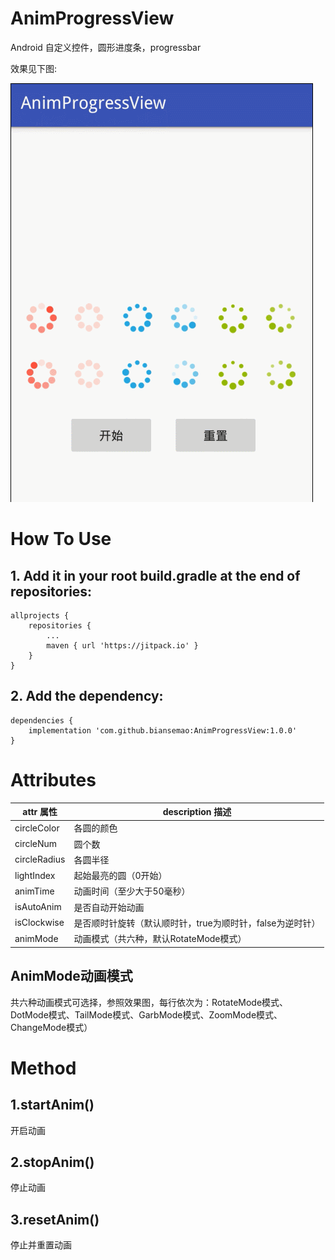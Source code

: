 # AnimProgressView
Android 自定义控件，圆形进度条，progressbar

效果见下图:

![](https://github.com/biansemao/AnimProgressView/blob/master/anim.gif)

# How To Use
## 1. Add it in your root build.gradle at the end of repositories:
```
allprojects {
	repositories {
		...
		maven { url 'https://jitpack.io' }
	}
}
```
## 2. Add the dependency:
```
dependencies {
    implementation 'com.github.biansemao:AnimProgressView:1.0.0'
}
```
# Attributes
| attr 属性 | description 描述 |
|-----------|-----------------|
| circleColor | 各圆的颜色 |
| circleNum | 圆个数 |
| circleRadius | 各圆半径 |
| lightIndex | 起始最亮的圆（0开始） |
| animTime | 动画时间（至少大于50毫秒） |
| isAutoAnim | 是否自动开始动画 |
| isClockwise | 是否顺时针旋转（默认顺时针，true为顺时针，false为逆时针） |
| animMode | 动画模式（共六种，默认RotateMode模式） |
## AnimMode动画模式
共六种动画模式可选择，参照效果图，每行依次为：RotateMode模式、DotMode模式、TailMode模式、GarbMode模式、ZoomMode模式、ChangeMode模式）
# Method
## 1.startAnim()
开启动画
## 2.stopAnim()
停止动画
## 3.resetAnim()
停止并重置动画
